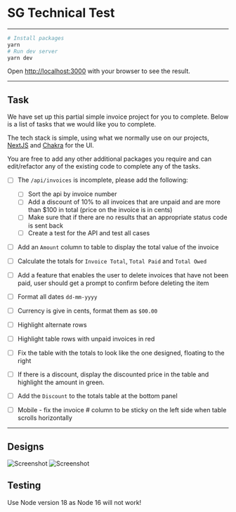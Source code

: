 # SG Technical Test

---

```bash
# Install packages
yarn
# Run dev server
yarn dev
```

Open [http://localhost:3000](http://localhost:3000) with your browser to see the result.

---

## Task

We have set up this partial simple invoice project for you to complete.
Below is a list of tasks that we would like you to complete.

The tech stack is simple, using what we normally use on our projects, [NextJS](https://nextjs.org/docs) and [Chakra](https://chakra-ui.com/docs/components) for the UI.

You are free to add any other additional packages you require and can edit/refactor any of the existing code to complete any of the tasks.

- [ ] The `/api/invoices` is incomplete, please add the following:

  - [ ] Sort the api by invoice number
  - [ ] Add a discount of 10% to all invoices that are unpaid and are more than $100 in total (price on the invoice is in cents)
  - [ ] Make sure that if there are no results that an appropriate status code is sent back
  - [ ] Create a test for the API and test all cases

- [ ] Add an `Amount` column to table to display the total value of the invoice

- [ ] Calculate the totals for `Invoice Total`, `Total Paid` and `Total Owed`

- [ ] Add a feature that enables the user to delete invoices that have not been paid, user should get a prompt to confirm before deleting the item

- [ ] Format all dates `dd-mm-yyyy`

- [ ] Currency is give in cents, format them as `$00.00`

- [ ] Highlight alternate rows

- [ ] Highlight table rows with unpaid invoices in red

- [ ] Fix the table with the totals to look like the one designed, floating to the right

- [ ] If there is a discount, display the discounted price in the table and highlight the amount in green.

- [ ] Add the `Discount` to the totals table at the bottom panel

- [ ] Mobile - fix the invoice # column to be sticky on the left side when table scrolls horizontally

---

## Designs

![Screenshot](./public/designs/design-invice-list.png)
![Screenshot](./public/designs/design-invice-list-delete.png)

## Testing

Use Node version 18 as Node 16 will not work!
